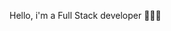 Hello, i'm a Full Stack developer 👩🏻‍💻

<div display="flex">
<img src="https://upload.wikimedia.org/wikipedia/commons/6/6a/JavaScript-logo.png" height="15" />
<img src="https://upload.wikimedia.org/wikipedia/commons/6/61/HTML5_logo_and_wordmark.svg" height="15" />
<img src="https://upload.wikimedia.org/wikipedia/commons/d/d5/CSS3_logo_and_wordmark.svg" height="15" />
<img src="https://upload.wikimedia.org/wikipedia/commons/9/96/Sass_Logo_Color.svg" height="15" />
<img src="https://upload.wikimedia.org/wikipedia/commons/b/b2/Bootstrap_logo.svg" height="15" />
<img src="https://upload.wikimedia.org/wikipedia/commons/9/95/Tailwind_CSS_logo.svg" height="15" />
<img src="https://upload.wikimedia.org/wikipedia/commons/a/a7/React-icon.svg" height="15" />
<img src="https://upload.wikimedia.org/wikipedia/commons/2/27/PHP-logo.svg" height="15" />
<img src="https://github.com/juliefort/juliefort/assets/141854188/dd7a76c0-02b1-40b1-9256-5a84b481da8d" height="15" />
<img src="https://upload.wikimedia.org/wikipedia/fr/6/62/MySQL.svg" height="15" />
<img src="https://upload.wikimedia.org/wikipedia/commons/e/e0/Git-logo.svg" height="15" />
</div>







